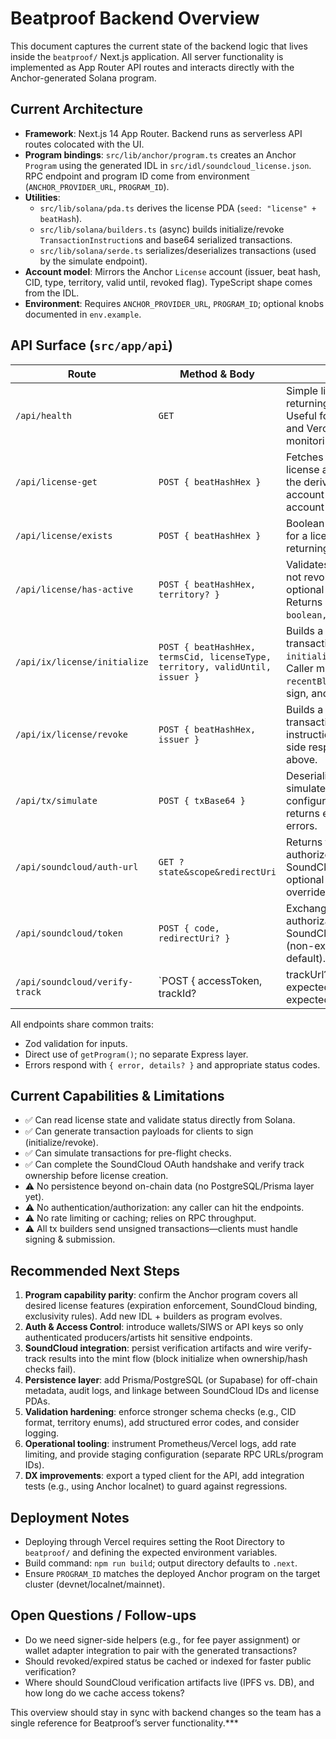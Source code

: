 # Beatproof Backend Overview

This document captures the current state of the backend logic that lives inside the `beatproof/` Next.js application. All server functionality is implemented as App Router API routes and interacts directly with the Anchor-generated Solana program.

## Current Architecture

- **Framework**: Next.js 14 App Router. Backend runs as serverless API routes colocated with the UI.
- **Program bindings**: `src/lib/anchor/program.ts` creates an Anchor `Program` using the generated IDL in `src/idl/soundcloud_license.json`. RPC endpoint and program ID come from environment (`ANCHOR_PROVIDER_URL`, `PROGRAM_ID`).
- **Utilities**:
  - `src/lib/solana/pda.ts` derives the license PDA (`seed: "license" + beatHash`).
  - `src/lib/solana/builders.ts` (async) builds initialize/revoke `TransactionInstruction`s and base64 serialized transactions.
  - `src/lib/solana/serde.ts` serializes/deserializes transactions (used by the simulate endpoint).
- **Account model**: Mirrors the Anchor `License` account (issuer, beat hash, CID, type, territory, valid until, revoked flag). TypeScript shape comes from the IDL.
- **Environment**: Requires `ANCHOR_PROVIDER_URL`, `PROGRAM_ID`; optional knobs documented in `env.example`.

## API Surface (`src/app/api`)

| Route | Method & Body | Purpose |
|-------|---------------|---------|
| `/api/health` | `GET` | Simple liveness probe returning `{ ok: true }`. Useful for uptime checks and Vercel health monitoring. |
| `/api/license-get` | `POST { beatHashHex }` | Fetches the on-chain license account. Returns the derived PDA and raw account data. 404 if the account does not exist. |
| `/api/license/exists` | `POST { beatHashHex }` | Boolean existence check for a license PDA without returning data. |
| `/api/license/has-active` | `POST { beatHashHex, territory? }` | Validates license status: not revoked, not expired, optional territory match. Returns `{ active: boolean, reason? }`. |
| `/api/ix/license/initialize` | `POST { beatHashHex, termsCid, licenseType, territory, validUntil, issuer }` | Builds a base64 serialized transaction for the `initialize` instruction. Caller must set `recentBlockhash`/`feePayer`, sign, and submit. |
| `/api/ix/license/revoke` | `POST { beatHashHex, issuer }` | Builds a base64 serialized transaction for the `revoke` instruction. Same client-side responsibilities as above. |
| `/api/tx/simulate` | `POST { txBase64 }` | Deserializes a transaction, simulates it on the configured cluster, and returns execution logs / errors. |
| `/api/soundcloud/auth-url` | `GET ?state&scope&redirectUri` | Returns the OAuth authorize URL for SoundCloud, supporting optional state/scope overrides. |
| `/api/soundcloud/token` | `POST { code, redirectUri? }` | Exchanges an authorization code for a SoundCloud access token (non-expiring scope by default). |
| `/api/soundcloud/verify-track` | `POST { accessToken, trackId?|trackUrl?, expectedUserId?, expectedBeatHash? }` | Confirms the authenticated SoundCloud user owns the target track and optionally checks that metadata references a beat hash. |

All endpoints share common traits:
- Zod validation for inputs.
- Direct use of `getProgram()`; no separate Express layer.
- Errors respond with `{ error, details? }` and appropriate status codes.

## Current Capabilities & Limitations

- ✅ Can read license state and validate status directly from Solana.
- ✅ Can generate transaction payloads for clients to sign (initialize/revoke).
- ✅ Can simulate transactions for pre-flight checks.
- ✅ Can complete the SoundCloud OAuth handshake and verify track ownership before license creation.
- ⚠️ No persistence beyond on-chain data (no PostgreSQL/Prisma layer yet).
- ⚠️ No authentication/authorization: any caller can hit the endpoints.
- ⚠️ No rate limiting or caching; relies on RPC throughput.
- ⚠️ All tx builders send unsigned transactions—clients must handle signing & submission.

## Recommended Next Steps

1. **Program capability parity**: confirm the Anchor program covers all desired license features (expiration enforcement, SoundCloud binding, exclusivity rules). Add new IDL + builders as program evolves.
2. **Auth & Access Control**: introduce wallets/SIWS or API keys so only authenticated producers/artists hit sensitive endpoints.
3. **SoundCloud integration**: persist verification artifacts and wire verify-track results into the mint flow (block initialize when ownership/hash checks fail).
4. **Persistence layer**: add Prisma/PostgreSQL (or Supabase) for off-chain metadata, audit logs, and linkage between SoundCloud IDs and license PDAs.
5. **Validation hardening**: enforce stronger schema checks (e.g., CID format, territory enums), add structured error codes, and consider logging.
6. **Operational tooling**: instrument Prometheus/Vercel logs, add rate limiting, and provide staging configuration (separate RPC URLs/program IDs).
7. **DX improvements**: export a typed client for the API, add integration tests (e.g., using Anchor localnet) to guard against regressions.

## Deployment Notes

- Deploying through Vercel requires setting the Root Directory to `beatproof/` and defining the expected environment variables.
- Build command: `npm run build`; output directory defaults to `.next`.
- Ensure `PROGRAM_ID` matches the deployed Anchor program on the target cluster (devnet/localnet/mainnet).

## Open Questions / Follow-ups

- Do we need signer-side helpers (e.g., for fee payer assignment) or wallet adapter integration to pair with the generated transactions?
- Should revoked/expired status be cached or indexed for faster public verification?
- Where should SoundCloud verification artifacts live (IPFS vs. DB), and how long do we cache access tokens?

This overview should stay in sync with backend changes so the team has a single reference for Beatproof’s server functionality.***
